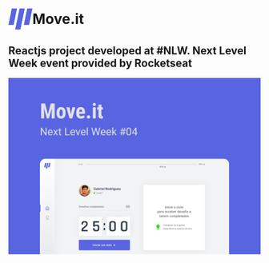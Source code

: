 <h1 style="display: flex; flex-direction: row">
  <img alt="Move.it Logo" title="#MoveitLogo" src="./images/Logo.png" />
  <strong style="display: flex; align-items: center; justify-content: center; align-content: center; ">Move.it</strong>
</h1>
 
<h2>
 Reactjs project developed at #NLW. Next Level Week event provided by Rocketseat
</h2>

<img alt="Move.it Cover" title="#MoveitCover" src="./images/Capa.png" />
